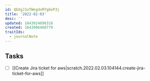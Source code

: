 ```yaml
---
id: QbXgJ1oTWegdxM7g6oP3j
title: '2022-02-03'
desc: ''
updated: 1643924896318
created: 1643906460779
traitIds:
  - journalNote
---
```


## Tasks

- [ ] [[Create Jira ticket for aws|scratch.2022.02.03.104144.create-jira-ticket-for-aws]]
